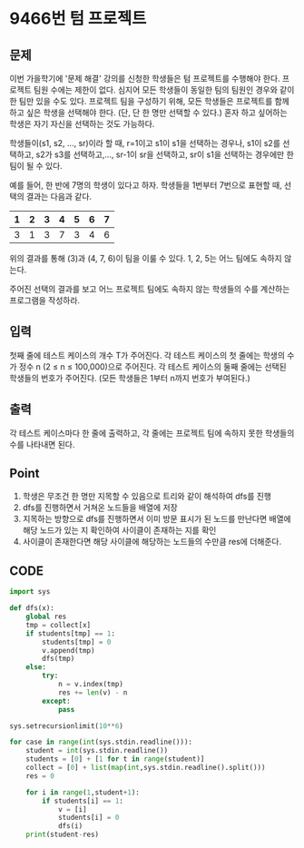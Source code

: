 # 9466번 텀 프로젝트



## 문제

이번 가을학기에 '문제 해결' 강의를 신청한 학생들은 텀 프로젝트를 수행해야 한다. 프로젝트 팀원 수에는 제한이 없다. 심지어 모든 학생들이 동일한 팀의 팀원인 경우와 같이 한 팀만 있을 수도 있다. 프로젝트 팀을 구성하기 위해, 모든 학생들은 프로젝트를 함께하고 싶은 학생을 선택해야 한다. (단, 단 한 명만 선택할 수 있다.) 혼자 하고 싶어하는 학생은 자기 자신을 선택하는 것도 가능하다.

학생들이(s1, s2, ..., sr)이라 할 때, r=1이고 s1이 s1을 선택하는 경우나, s1이 s2를 선택하고, s2가 s3를 선택하고,..., sr-1이 sr을 선택하고, sr이 s1을 선택하는 경우에만 한 팀이 될 수 있다.

예를 들어, 한 반에 7명의 학생이 있다고 하자. 학생들을 1번부터 7번으로 표현할 때, 선택의 결과는 다음과 같다.

| 1    | 2    | 3    | 4    | 5    | 6    | 7    |
| :--- | :--- | :--- | :--- | :--- | :--- | :--- |
| 3    | 1    | 3    | 7    | 3    | 4    | 6    |

위의 결과를 통해 (3)과 (4, 7, 6)이 팀을 이룰 수 있다. 1, 2, 5는 어느 팀에도 속하지 않는다.

주어진 선택의 결과를 보고 어느 프로젝트 팀에도 속하지 않는 학생들의 수를 계산하는 프로그램을 작성하라.



## 입력

첫째 줄에 테스트 케이스의 개수 T가 주어진다. 각 테스트 케이스의 첫 줄에는 학생의 수가 정수 n (2 ≤ n ≤ 100,000)으로 주어진다. 각 테스트 케이스의 둘째 줄에는 선택된 학생들의 번호가 주어진다. (모든 학생들은 1부터 n까지 번호가 부여된다.)



## 출력

각 테스트 케이스마다 한 줄에 출력하고, 각 줄에는 프로젝트 팀에 속하지 못한 학생들의 수를 나타내면 된다.



## Point



1. 학생은 무조건 한 명만 지목할 수 있음으로 트리와 같이 해석하여 dfs를 진행
1. dfs를 진행하면서 거쳐온 노드들을 배열에 저장
1. 지목하는 방향으로 dfs를 진행하면서 이미 방문 표시가 된 노드를 만난다면 배열에 해당 노드가 있는 지 확인하여 사이클이 존재하는 지를 확인
1. 사이클이 존재한다면 해당 사이클에 해당하는 노드들의 수만큼 res에 더해준다.



## CODE



```python
import sys

def dfs(x):
    global res
    tmp = collect[x]
    if students[tmp] == 1:
        students[tmp] = 0
        v.append(tmp)
        dfs(tmp)
    else:
        try:
            n = v.index(tmp)
            res += len(v) - n
        except:
            pass

sys.setrecursionlimit(10**6)

for case in range(int(sys.stdin.readline())):
    student = int(sys.stdin.readline())
    students = [0] + [1 for t in range(student)]
    collect = [0] + list(map(int,sys.stdin.readline().split()))
    res = 0

    for i in range(1,student+1):
        if students[i] == 1:
            v = [i]
            students[i] = 0
            dfs(i)
    print(student-res)
```

